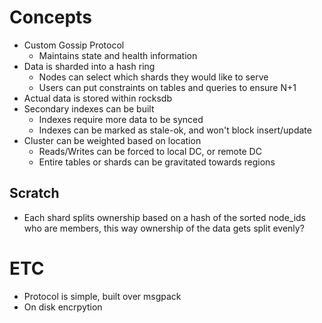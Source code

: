# Concepts

- Custom Gossip Protocol
	- Maintains state and health information
- Data is sharded into a hash ring
	- Nodes can select which shards they would like to serve
	- Users can put constraints on tables and queries to ensure N+1
- Actual data is stored within rocksdb
- Secondary indexes can be built
	- Indexes require more data to be synced
	- Indexes can be marked as stale-ok, and won't block insert/update
- Cluster can be weighted based on location
	- Reads/Writes can be forced to local DC, or remote DC
	- Entire tables or shards can be gravitated towards regions

## Scratch

- Each shard splits ownership based on a hash of the sorted node\_ids who are members, this way ownership of the data gets split evenly?

# ETC

- Protocol is simple, built over msgpack
- On disk encrpytion
